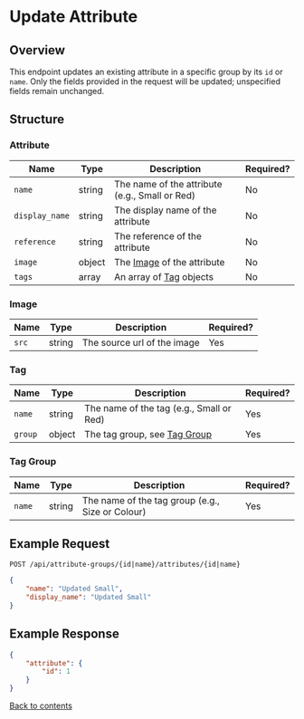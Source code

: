 # Update Attribute

## Overview

This endpoint updates an existing attribute in a specific group by its `id` or `name`. Only the fields provided in the request will be updated; unspecified fields remain unchanged.

## Structure

### Attribute

| Name           | Type   | Description                                    | Required? |
|----------------|--------|------------------------------------------------|-----------|
| `name`         | string | The name of the attribute (e.g., Small or Red) | No        |
| `display_name` | string | The display name of the attribute              | No        |
| `reference`    | string | The reference of the attribute                 | No        |
| `image`        | object | The [Image](#image) of the attribute           | No        |
| `tags`         | array  | An array of [Tag](#tag) objects                | No        |

### Image

| Name  | Type   | Description                 | Required? |
|-------|--------|-----------------------------|-----------|
| `src` | string | The source url of the image | Yes       |

### Tag

| Name       | Type   | Description                                | Required? |
|------------|--------|--------------------------------------------|-----------|
| `name`     | string | The name of the tag (e.g., Small or Red)   | Yes       |
| `group`    | object | The tag group, see [Tag Group](#tag-group) | Yes       |

### Tag Group

| Name      | Type   | Description                                      | Required? |
|-----------|--------|--------------------------------------------------|-----------|
| `name`    | string | The name of the tag group (e.g., Size or Colour) | Yes       |

## Example Request

```http request
POST /api/attribute-groups/{id|name}/attributes/{id|name}
```

```json lines
{
    "name": "Updated Small",
    "display_name": "Updated Small"
}
```

## Example Response

```json
{
    "attribute": {
        "id": 1
    }
}
```

[Back to contents](../../README.md#table-of-contents)
